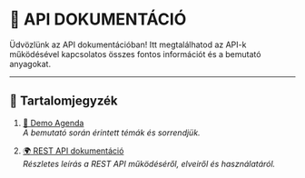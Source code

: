 # 📖 API DOKUMENTÁCIÓ

Üdvözlünk az API dokumentációban! Itt megtalálhatod az API-k működésével kapcsolatos összes fontos információt és a bemutató anyagokat.  

---

## 📌 Tartalomjegyzék  

1. [📜 Demo Agenda](AGENDA.md)  
   *A bemutató során érintett témák és sorrendjük.*  

2. [🌍 REST API dokumentáció](REST_API.md)  
   *Részletes leírás a REST API működéséről, elveiről és használatáról.*  
